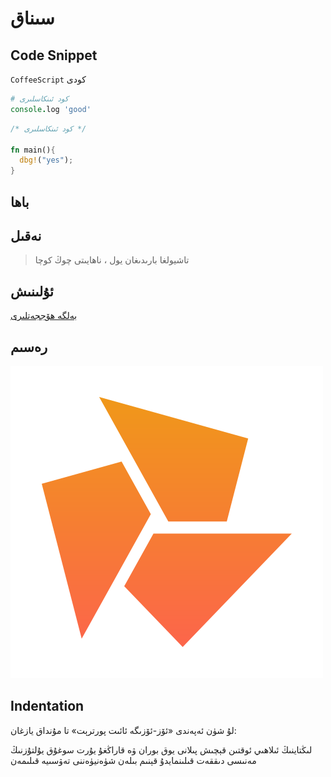 [Markdown 全局注释]:#

# سىناق

## Code Snippet

`CoffeeScript` كودى

```coffee
# كود ئىنكاسلىرى
console.log 'good'


```

```rust
/* كود ئىنكاسلىرى */

fn main(){
  dbg!("yes");
}
```

## باھا

<!-- HTML 注释 --> 

<!-- 多行注释 --> 

## نەقىل

> تاشيولغا بارىدىغان يول ، ناھايىتى چوڭ كوچا

## ئۇلىنىش

[بەلگە ھۆججەتلىرى](https://github.com/xxai-art/xxai-art-md)

## رەسىم

![xxAI.Art ماركا كىملىكى](https://raw.githubusercontent.com/xxai-art/web/main/file/svg/logo.svg)

## Indentation

لۇ شۈن ئەپەندى «ئۆز-ئۆزىگە ئائىت پورترېت» تا مۇنداق يازغان:

  لىڭتاينىڭ ئىلاھىي ئوقتىن قېچىش پىلانى يوق
  بوران ۋە قاراڭغۇ يۇرت
  سوغۇق يۇلتۇزنىڭ مەنىسى دىققەت قىلىنمايدۇ
  قېنىم بىلەن شۈەنيۈەننى تەۋسىيە قىلىمەن


